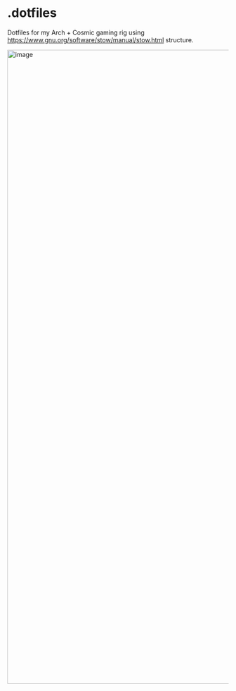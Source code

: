# .dotfiles
Dotfiles for my Arch + Cosmic gaming rig using https://www.gnu.org/software/stow/manual/stow.html structure. 

<img width="2560" height="1440" alt="image" src="https://github.com/user-attachments/assets/91c35468-55a4-4379-805d-d68487772059" />
